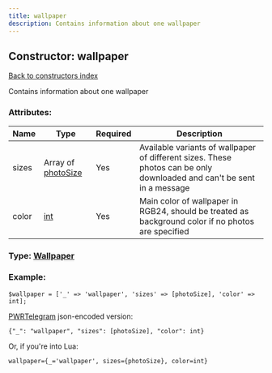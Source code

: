 ```yaml
---
title: wallpaper
description: Contains information about one wallpaper
---
```

## Constructor: wallpaper  
[Back to constructors index](index.md)



Contains information about one wallpaper

### Attributes:

| Name     |    Type       | Required | Description |
|----------|---------------|----------|-------------|
|sizes|Array of [photoSize](../constructors/photoSize.md) | Yes|Available variants of wallpaper of different sizes. These photos can be only downloaded and can't be sent in a message|
|color|[int](../types/int.md) | Yes|Main color of wallpaper in RGB24, should be treated as background color if no photos are specified|



### Type: [Wallpaper](../types/Wallpaper.md)


### Example:

```
$wallpaper = ['_' => 'wallpaper', 'sizes' => [photoSize], 'color' => int];
```  

[PWRTelegram](https://pwrtelegram.xyz) json-encoded version:

```
{"_": "wallpaper", "sizes": [photoSize], "color": int}
```


Or, if you're into Lua:  


```
wallpaper={_='wallpaper', sizes={photoSize}, color=int}

```


